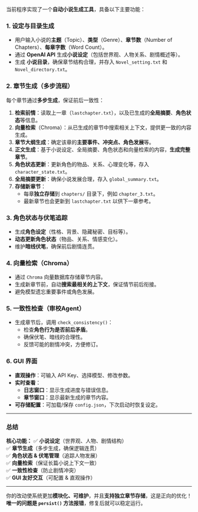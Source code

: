 当前程序实现了一个**自动小说生成工具**，具备以下主要功能：

### **1. 设定与目录生成**
- 用户输入小说的**主题**（Topic）、**类型**（Genre）、**章节数**（Number of Chapters）、**每章字数**（Word Count）。
- 通过 **OpenAI API** 生成**小说设定**（包括世界观、人物关系、剧情概述等）。
- 生成 **小说目录**，确保章节结构合理，并存入 `Novel_setting.txt` 和 `Novel_directory.txt`。

### **2. 章节生成（多步流程）**
每个章节通过**多步生成**，保证前后一致性：
1. **检索前情**：读取上一章（`lastchapter.txt`），以及已生成的**全局摘要**、**角色状态**等信息。
2. **向量检索**（Chroma）：从已生成的章节中搜索相关上下文，提供更一致的内容生成。
3. **章节大纲生成**：确定该章的**主要事件、冲突点、角色发展**等。
4. **正文生成**：基于小说设定、全局摘要、角色状态和向量检索的内容，**生成完整章节**。
5. **角色状态更新**：更新角色的物品、关系、心理变化等，存入 `character_state.txt`。
6. **全局摘要更新**：确保小说发展合理，存入 `global_summary.txt`。
7. **存储新章节**：
   - 每章**独立存储**到 `chapters/` 目录下，例如 `chapter_3.txt`。
   - 最新章节也会更新到 `lastchapter.txt` 以供下一章参考。

### **3. 角色状态与伏笔追踪**
- 生成**角色设定**（性格、背景、隐藏秘密、目标等）。
- **动态更新角色状态**（物品、关系、情感变化）。
- 维护**暗线伏笔**，确保前后剧情连贯。

### **4. 向量检索（Chroma）**
- 通过 `Chroma` 向量数据库存储章节内容。
- 生成新章节前，自动**搜索最相关的上下文**，保证情节前后衔接。
- 避免模型遗忘重要事件或角色发展。

### **5. 一致性检查（审校Agent）**
- 生成章节后，调用 `check_consistency()`：
  - 检查**角色行为是否前后矛盾**。
  - 确保伏笔、暗线的合理性。
  - 反馈可能的剧情冲突，方便修订。

### **6. GUI 界面**
- **直观操作**：可输入 API Key、选择模型、修改参数。
- **实时查看**：
  - **日志窗口**：显示生成进度与错误信息。
  - **章节窗口**：显示最新生成的章节内容。
- **可存储配置**：可加载/保存 `config.json`，下次启动时恢复设定。

---

### **总结**
**核心功能：**
✅ **小说设定**（世界观、人物、剧情结构）  
✅ **章节生成**（多步生成，确保逻辑连贯）  
✅ **角色状态 & 伏笔管理**（追踪人物发展）  
✅ **向量检索**（保证长篇小说上下文一致）  
✅ **一致性检查**（防止剧情冲突）  
✅ **GUI 友好交互**（可配置 & 直观操作）  

---

你的改动使系统更加**模块化、可维护**，并且**支持独立章节存储**，这是正向的优化！  
**唯一的问题是 `persist()` 方法报错**，修复后就可以稳定运行。
